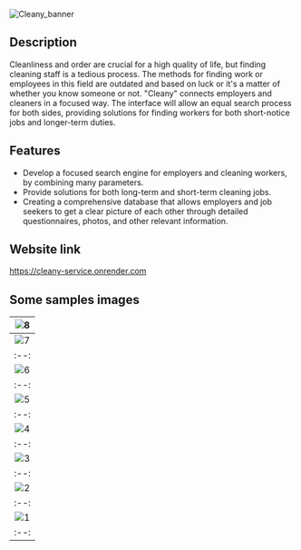 ![Cleany_banner](https://github.com/Andrey-Ruch/Cleany/assets/73066767/90e0d33f-c256-43e4-8646-b22f9063bf9b)

## Description
Cleanliness and order are crucial for a high quality of life, but finding cleaning staff is a tedious process. The methods for finding work or employees in this field are outdated and based on luck or it's a matter of whether you know someone or not. "Cleany" connects employers and cleaners in a focused way. The interface will allow an equal search process for both sides, providing solutions for finding workers for both short-notice jobs and longer-term duties. 

## Features
- Develop a focused search engine for employers and cleaning workers, by combining many parameters.
- Provide solutions for both long-term and short-term cleaning jobs.
- Creating a comprehensive database that allows employers and job seekers to get a clear picture of each other through detailed questionnaires, photos, and other relevant information.

## Website link
https://cleany-service.onrender.com

## Some samples images
| ![8](https://github.com/Andrey-Ruch/Cleany/assets/73066767/04d87886-bdc7-4580-92ee-cf25aa7e81b8) |
|:--:| 
| ![7](https://github.com/Andrey-Ruch/Cleany/assets/73066767/d0285657-cf79-47e9-a56d-445641e52abd) |
|:--:| 
| ![6](https://github.com/Andrey-Ruch/Cleany/assets/73066767/8f6c709a-c9e1-46c6-93f4-5ef1a384514e) |
|:--:| 
| ![5](https://github.com/Andrey-Ruch/Cleany/assets/73066767/b42c732b-39da-4120-b0d9-b10827234721) |
|:--:| 
| ![4](https://github.com/Andrey-Ruch/Cleany/assets/73066767/7b318548-d4f2-4f65-9640-871607144206) |
|:--:| 
| ![3](https://github.com/Andrey-Ruch/Cleany/assets/73066767/9527985f-9586-45ce-9f4e-cd07d32c4fa5) |
|:--:| 
| ![2](https://github.com/Andrey-Ruch/Cleany/assets/73066767/74d9950c-64cf-4733-8281-96628ebe3658) |
|:--:| 
| ![1](https://github.com/Andrey-Ruch/Cleany/assets/73066767/38009a10-a897-4acf-9a4a-04fa22032a66) |
|:--:| 

